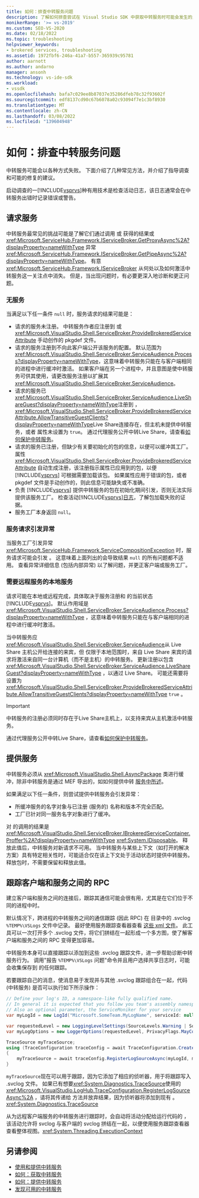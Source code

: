 ```yaml
---
title: 如何：排查中转服务问题
description: 了解如何排查尝试在 Visual Studio SDK 中获取中转服务时可能会发生的几个常见问题。
monikerRange: '>= vs-2019'
ms.custom: SEO-VS-2020
ms.date: 02/18/2022
ms.topic: troubleshooting
helpviewer_keywords:
- brokered services, troubleshooting
ms.assetid: 1972fbf6-246a-41a7-b557-365939c95781
author: aarnott
ms.author: andarno
manager: ansonh
ms.technology: vs-ide-sdk
ms.workload:
- vssdk
ms.openlocfilehash: bafa7c029ee8b87037e35286dfeb78c32f93602f
ms.sourcegitcommit: edf8137cd90c67b6078a02c93094f7e1c3bf8930
ms.translationtype: MT
ms.contentlocale: zh-CN
ms.lasthandoff: 03/08/2022
ms.locfileid: "139604948"
---
```

# <a name="how-to-troubleshoot-brokered-services"></a>如何：排查中转服务问题

中转服务可能会以各种方式失败。
下面介绍了几种常见方法，并介绍了指导调查和可能的修复的建议。

启动调查的一[!INCLUDE[vsprvs](../code-quality/includes/vsprvs_md.md)]种有用技术是检查活动日志，该日志通常会在中转服务出错时记录错误或警告。[](/visualstudio/extensibility/how-to-use-the-activity-log?view=vs-2022)

## <a name="requesting-a-service"></a>请求服务

中转服务最常见的挑战可能是了解它们通过调用 或 获得的结果或 <xref:Microsoft.ServiceHub.Framework.IServiceBroker.GetProxyAsync%2A?displayProperty=nameWithType> 异常 <xref:Microsoft.ServiceHub.Framework.IServiceBroker.GetPipeAsync%2A?displayProperty=nameWithType>。
有意 <xref:Microsoft.ServiceHub.Framework.IServiceBroker> 从何处以及如何激活中转服务这一关注点中消失。 但是，当出现问题时，有必要更深入地诊断和更正问题。

### <a name="no-service"></a>无服务

当满足以下任一条件 `null` 时，服务请求的结果可能是：

- 请求的服务未注册。 中转服务作者应注册到 或 <xref:Microsoft.VisualStudio.Shell.ServiceBroker.ProvideBrokeredServiceAttribute> 手动创作的 pkgdef 文件。
- 请求的服务注册到不向此客户端公开该服务的配置。
  默认范围为 <xref:Microsoft.VisualStudio.Shell.ServiceBroker.ServiceAudience.Process?displayProperty=nameWithType>，这意味着中转服务只能在与客户端相同的进程中进行缓冲时激活。
  如果客户端在另一个进程中，并且意图是使中转服务可供其使用，请更改服务注册以扩展其 <xref:Microsoft.VisualStudio.Shell.ServiceBroker.ServiceAudience>。
- 请求的服务已<xref:Microsoft.VisualStudio.Shell.ServiceBroker.ServiceAudience.LiveShareGuest?displayProperty=nameWithType>注册到 ，<xref:Microsoft.VisualStudio.Shell.ServiceBroker.ProvideBrokeredServiceAttribute.AllowTransitiveGuestClients?displayProperty=nameWithType>Live Share连接存在，但主机未提供中转服务，或者 属性未设置为 `true`。
  通过代理服务公开中转Live Share，请查看[如何保护中转服务](how-to-secure-brokered-service.md)。
- 请求的服务已注册，但缺少有关要初始化的包的信息，以便可以缓冲其工厂。 属性 <xref:Microsoft.VisualStudio.Shell.ServiceBroker.ProvideBrokeredServiceAttribute> 自动生成注册，该注册指示属性已应用到的包，以便 [!INCLUDE[vsprvs](../code-quality/includes/vsprvs_md.md)] 可根据需要加载该包。
  如果属性应用于错误的包，或者 pkgdef 文件是手动创作的，则此信息可能缺失或不准确。
- 负责 [!INCLUDE[vsprvs](../code-quality/includes/vsprvs_md.md)] 提供中转服务的包在初始化期间引发，否则无法实际提供该服务工厂。
  检查活动[!INCLUDE[vsprvs](../code-quality/includes/vsprvs_md.md)][日志](/visualstudio/extensibility/how-to-use-the-activity-log?view=vs-2022)，了解包加载失败的证据。
- 服务工厂本身返回 `null`。

### <a name="service-request-throws-exception"></a>服务请求引发异常

当服务工厂引发异常 <xref:Microsoft.ServiceHub.Framework.ServiceCompositionException> 时，服务请求可能会引发 。
这意味着上面列出的会导致结果 `null` 的所有问题都不适用。
查看异常详细信息 (包括内部异常) 以了解问题，并更正客户端或服务工厂。

### <a name="local-service-where-a-remote-one-was-expected"></a>需要远程服务的本地服务

请求可能在本地或远程完成，具体取决于服务注册和 的当前状态 [!INCLUDE[vsprvs](../code-quality/includes/vsprvs_md.md)]。
默认作用域是 <xref:Microsoft.VisualStudio.Shell.ServiceBroker.ServiceAudience.Process?displayProperty=nameWithType> ，这意味着中转服务只能在与客户端相同的进程中进行缓冲时激活。

当中转服务应<xref:Microsoft.VisualStudio.Shell.ServiceBroker.ServiceAudience>从 Live Share 主机公开给连接的来宾，但 仅限于本地范围时，来自 Live Share 来宾的请求将激活来自同一台计算机（而不是主机）的中转服务。
更新注册以包含 <xref:Microsoft.VisualStudio.Shell.ServiceBroker.ServiceAudience.LiveShareGuest?displayProperty=nameWithType> ，以通过 Live Share。
可能还需要将 设置为 <xref:Microsoft.VisualStudio.Shell.ServiceBroker.ProvideBrokeredServiceAttribute.AllowTransitiveGuestClients?displayProperty=nameWithType> `true` 。

> [!IMPORTANT]
> 中转服务的注册必须同时存在于Live Share主机上，以支持来宾从主机激活中转服务。
>
> 通过代理服务公开中转Live Share，请查看[如何保护中转服务](how-to-secure-brokered-service.md)。

## <a name="proffering-a-service"></a>提供服务

中转服务必须从 <xref:Microsoft.VisualStudio.Shell.AsyncPackage> 类进行缓冲，除非中转服务是通过 MEF 导出的，如如何提供中转 [服务中所述](how-to-provide-brokered-service.md)。

如果满足以下任一条件，则尝试提供中转服务会引发异常：

- 所缓冲服务的名字对象与已注册 (服务的) 名称和版本不完全匹配。
- 工厂已针对同一服务名字对象进行了缓冲。

对 的调用的结果是 <xref:Microsoft.VisualStudio.Shell.ServiceBroker.IBrokeredServiceContainer.Proffer%2A?displayProperty=nameWithType> <xref:System.IDisposable>。
释放此值后，中转服务对新请求不可用。
当中转服务与某些上下文（如打开的解决方案）具有特定相关性时，可能适合仅在该上下文处于活动状态时提供中转服务。
释放包时，不需要保留和释放此值。

## <a name="tracing-rpc-between-client-and-service"></a>跟踪客户端和服务之间的 RPC

建立客户端和服务之间的连接后，跟踪其通信可能会很有用，尤其是在它们位于不同的进程中时。

默认情况下，跨进程的中转服务之间的通信跟踪 (因此 RPC) 在 目录中的 .svclog `%TEMP%\VSLogs` 文件中记录。
最好使用服务跟踪查看器查看 [这些 xml 文件](/dotnet/framework/wcf/service-trace-viewer-tool-svctraceviewer-exe#using-the-service-trace-viewer-tool)。
此工具可以一次打开多个 .svclog 文件，将它们拼结在一起形成一个多方图，使了解客户端和服务之间的 RPC 变得更加容易。

中转服务本身可以直接跟踪以添加到这些 .svclog 跟踪文件，进一步帮助诊断中转服务行为。
调用"报告 `%TEMP%\VSLogs` 问题"命令并且用户选择共享日志时，可能会收集保存到 的任何跟踪。

若要跟踪自己的消息，使消息易于发现并与其他 .svclog 跟踪组合在一起，代码 (中转服务) 是否可以执行如下所示操作：

```cs
// Define your log's ID, a namespace-like fully qualified name.
// In general it is expected that you follow you team's assembly namespace.
// Also an optional parameter, the ServiceMoniker for your service
var myLogId = new LogId("Microsoft.SomeTeam.MyLogName", serviceId: null);

var requestedLevel = new LoggingLevelSettings(SourceLevels.Warning | SourceLevels.ActivityTracing);
var myLogOptions = new LoggerOptions(requestedLevel, PrivacyFlags.MayContainPrivateInformation);

TraceSource myTraceSource;
using (TraceConfiguration traceConfig = await TraceConfiguration.CreateTraceConfigurationInstanceAsync(serviceBroker, ownsServiceBroker: false, cancellationToken))
{
    myTraceSource = await traceConfig.RegisterLogSourceAsync(myLogId, myLogOptions, traceSource: null, cancellationToken);
}
```

`myTraceSource`现在可以用于跟踪，因为它添加了相应的侦听器，用于将跟踪写入 .svclog 文件。
如果已有想要<xref:System.Diagnostics.TraceSource>使用的 <xref:Microsoft.VisualStudio.LogHub.TraceConfiguration.RegisterLogSourceAsync%2A> ，请将其传递给 方法并放弃结果，因为侦听器将添加到现有 。<xref:System.Diagnostics.TraceSource>

从为远程客户端服务的中转服务进行跟踪时，会自动将活动分配给运行代码的 ，该活动允许将 svclog 与客户端的 svclog 拼结在一起，以便使用服务跟踪查看器查看整体视图。[](/dotnet/framework/wcf/service-trace-viewer-tool-svctraceviewer-exe#using-the-service-trace-viewer-tool)<xref:System.Threading.ExecutionContext>

## <a name="see-also"></a>另请参阅
- [使用和提供中转服务](use-and-provide-brokered-services.md)
- [如何：获取中转服务](how-to-consume-brokered-service.md)
- [如何：提供中转服务](how-to-provide-brokered-service.md)
- [发现可用的中转服务](internals/discover-available-brokered-services.md)
